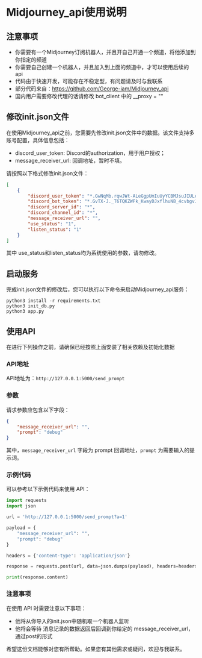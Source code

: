 # Midjourney_api使用说明

## 注意事项

- 你需要有一个Midjourney订阅机器人，并且开自己开通一个频道，将他添加到你指定的频道
- 你需要自己创建一个机器人，并且加入到上面的频道中，才可以使用后续的api
- 代码由于快速开发，可能存在不稳定型，有问题请及时与我联系
- 部分代码来自：https://github.com/George-iam/Midjourney_api
- 国内用户需要修改代理的话请修改 bot_client 中的 __proxy = ""  

## 修改init.json文件

在使用Midjourney_api之前，您需要先修改init.json文件中的数据。该文件支持多账号配置，具体信息包括：

- discord_user_token: Discord的authorization，用于用户授权；
- message_receiver_url: 回调地址，暂时不填。

请按照以下格式修改init.json文件：

```json
[
    {
        "discord_user_token": "*.GwNqMb.rqwJWt-ALeGgpUmIuUyYCBMJsuJIULeC2BJXpI",
        "discord_bot_token": "*.GvTX-J._T6TQKZWFk_KwayDJxflhuNB_4cvbgvJKtQF9Q",
        "discord_server_id": "*",
        "discord_channel_id": "*",
        "message_receiver_url": "",
        "use_status": "1",
        "listen_status": "1"
    }
]
```
其中 use_status和listen_status均为系统使用的参数，请勿修改。

## 启动服务

完成init.json文件的修改后，您可以执行以下命令来启动Midjourney_api服务：

```
python3 install -r requirements.txt  
python3 init_db.py  
python3 app.py
```

## 使用API

在进行下列操作之前，请确保已经按照上面安装了相关依赖及初始化数据

### API地址

API地址为：`http://127.0.0.1:5000/send_prompt`

### 参数

请求参数应包含以下字段：

```json
{
    "message_receiver_url": "",
    "prompt": "debug"
}
```

其中，`message_receiver_url` 字段为 prompt 回调地址，`prompt` 为需要输入的提示词。

### 示例代码

可以参考以下示例代码来使用 API：

```python
import requests
import json

url = 'http://127.0.0.1:5000/send_prompt?a=1'

payload = {
    "message_receiver_url": "",
    "prompt": "debug"
}

headers = {'content-type': 'application/json'}

response = requests.post(url, data=json.dumps(payload), headers=headers)

print(response.content)
```

### 注意事项

在使用 API 时需要注意以下事项：

- 他将从你导入的init.json中随机取一个机器人监听
- 他将会等待 消息记录的数据返回后回调到你给定的 message_receiver_url， 通过post的形式

希望这份文档能够对您有所帮助。如果您有其他需求或疑问，欢迎与我联系。

